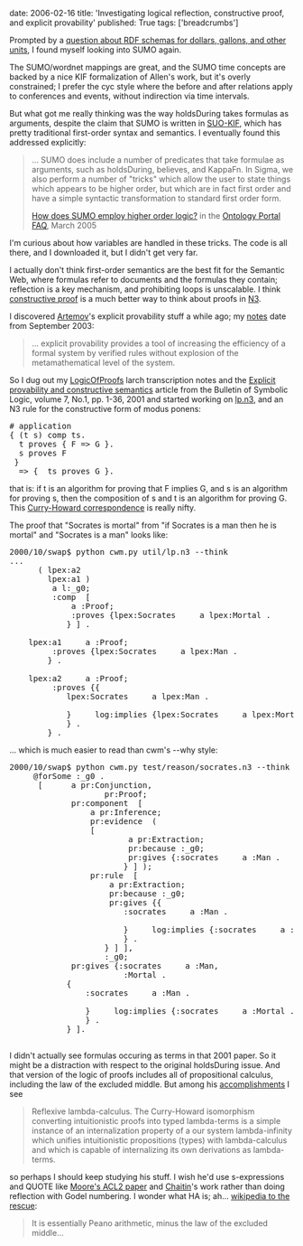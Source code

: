 date: 2006-02-16
title: 'Investigating logical reflection, constructive proof, and explicit provability'
published: True
tags: ['breadcrumbs']

<p>Prompted by a <a href="http://chatlogs.planetrdf.com/swig/2006-02-12.html#T02-39-52">question about RDF schemas for dollars, gallons, and other units</a>, I found myself looking into SUMO again.</p>  <p>The SUMO/wordnet mappings are great, and the SUMO time concepts are backed by a nice KIF formalization of Allen&#39;s work, but it&#39;s overly constrained; I prefer the cyc style where the before and after relations apply to conferences and events, without indirection via time intervals.</p>  <p>But what got me really thinking was the way holdsDuring takes formulas as arguments, despite the claim that SUMO is written in <a href="http://suo.ieee.org/SUO/KIF/index.html">SUO-KIF</a>, which has pretty traditional first-order syntax and semantics. I eventually found this addressed explicitly:</p>  <blockquote>   <p>... SUMO does include a number of predicates that take formulae as   arguments, such as holdsDuring, believes, and KappaFn. In Sigma, we also   perform a number of &quot;tricks&quot; which allow the user to state things which   appears to be higher order, but which are in fact first order and have a   simple syntactic transformation to standard first order form.</p>    <p><a href="http://www.ontologyportal.org/FAQ.html#hol">How does SUMO   employ higher order logic?</a> in the <a href="http://www.ontologyportal.org/FAQ.html">Ontology Portal FAQ</a>,   March 2005</p> </blockquote>  <p>I&#39;m curious about how variables are handled in these tricks. The code is all there, and I downloaded it, but I didn&#39;t get very far.</p>  <p>I actually don&#39;t think first-order semantics are the best fit for the Semantic Web, where formulas refer to documents and the formulas they contain; reflection is a key mechanism, and prohibiting loops is unscalable. I think <a href="http://en.wikipedia.org/wiki/Constructive_proof">constructive proof</a> is a much better way to think about proofs in <a href="http://www.w3.org/DesignIssues/Notation3">N3</a>.</p>  <p>I discovered <a href="http://www.cs.gc.cuny.edu/~sartemov/">Artemov</a>&#39;s explicit provability stuff a while ago; my <a href="http://rdfig.xmlhack.com/2003/09/23/2003-09-23.html#1064349895.329315">notes</a> date from September 2003:</p>  <blockquote>   <p>... explicit provability provides a tool of increasing the efficiency of   a formal system by verified rules without explosion of the metamathematical   level of the system.</p> </blockquote>  <p>So I dug out my <a href="http://www.w3.org/XML/9711theory/LogicOfProofs">LogicOfProofs</a> larch transcription notes and the <a href="http://www.cs.gc.cuny.edu/~sartemov/publications/BSL.ps">Explicit provability and constructive semantics</a> article from the Bulletin of Symbolic Logic, volume 7, No.1, pp. 1-36, 2001 and started working on <a href="http://www.w3.org/2000/10/swap/util/lp.n3">lp.n3</a>, and an N3 rule for the constructive form of modus ponens:</p> <pre># application<br />{ (t s) comp ts.<br />  t proves { F =&gt; G }.<br />  s proves F<br /> }<br />  =&gt; {  ts proves G }.<br /></pre>  <p>that is: if t is an algorithm for proving that F implies G, and s is an algorithm for proving s, then the composition of s and t is an algorithm for proving G. This <a href="http://en.wikipedia.org/wiki/Curry-Howard">Curry-Howard correspondence</a> is really nifty.</p>  <p>The proof that &quot;Socrates is mortal&quot; from &quot;if Socrates is a man then he is mortal&quot; and &quot;Socrates is a man&quot; looks like:</p> <pre>2000/10/swap$ python cwm.py util/lp.n3 --think<br />...<br />      ( lpex:a2<br />        lpex:a1 )<br />         a l:_g0;<br />         :comp  [<br />             a :Proof;<br />             :proves {lpex:Socrates     a lpex:Mortal .<br />            } ] .<br /><br />    lpex:a1     a :Proof;<br />         :proves {lpex:Socrates     a lpex:Man .<br />        } .<br /><br />    lpex:a2     a :Proof;<br />         :proves {{<br />            lpex:Socrates     a lpex:Man .<br /><br />            }     log:implies {lpex:Socrates     a lpex:Mortal .<br />            } .<br />        } .<br /></pre>  <p>... which is much easier to read than cwm&#39;s --why style:</p> <pre>2000/10/swap$ python cwm.py test/reason/socrates.n3 --think --why<br />     @forSome :_g0 .<br />      [      a pr:Conjunction,<br />                    pr:Proof;<br />             pr:component  [<br />                 a pr:Inference;<br />                 pr:evidence  (<br />                 [<br />                         a pr:Extraction;<br />                         pr:because :_g0;<br />                         pr:gives {:socrates     a :Man .<br />                        } ] );<br />                 pr:rule  [<br />                     a pr:Extraction;<br />                     pr:because :_g0;<br />                     pr:gives {{<br />                        :socrates     a :Man .<br /><br />                        }     log:implies {:socrates     a :Mortal .<br />                        } .<br />                    } ] ],<br />                    :_g0;<br />             pr:gives {:socrates     a :Man,<br />                        :Mortal .<br />            {<br />                :socrates     a :Man .<br /><br />                }     log:implies {:socrates     a :Mortal .<br />                } .<br />            } ].<br /><br /></pre>  <p>I didn&#39;t actually see formulas occuring as terms in that 2001 paper. So it might be a distraction with respect to the original holdsDuring issue. And that version of the logic of proofs includes all of propositional calculus, including the law of the excluded middle. But among his <a href="http://www.cs.gc.cuny.edu/~sartemov/accom.html">accomplishments</a> I see</p>  <blockquote>   <p>Reflexive lambda-calculus. The Curry-Howard isomorphism converting   intuitionistic proofs into typed lambda-terms is a simple instance of an   internalization property of a our system lambda-infinity which unifies   intuitionistic propositions (types) with lambda-calculus and which is   capable of internalizing its own derivations as lambda-terms.</p> </blockquote>  <p>so perhaps I should keep studying his stuff. I wish he&#39;d use s-expressions and QUOTE like <a href="http://www.cs.utexas.edu/users/moore/publications/km97a.ps.Z">Moore&#39;s ACL2 paper</a> and <a href="http://cs.umaine.edu/~chaitin/">Chaitin</a>&#39;s work rather than doing reflection with Godel numbering. I wonder what HA is; ah... <a href="http://en.wikipedia.org/wiki/Heyting_arithmetic">wikipedia to the rescue</a>:</p>  <blockquote><p>It is essentially Peano arithmetic, minus the law of the excluded middle...</p></blockquote> 